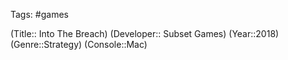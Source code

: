 Tags: #games

(Title:: Into The Breach)
(Developer:: Subset Games)
(Year::2018)
(Genre::Strategy)
(Console::Mac)








